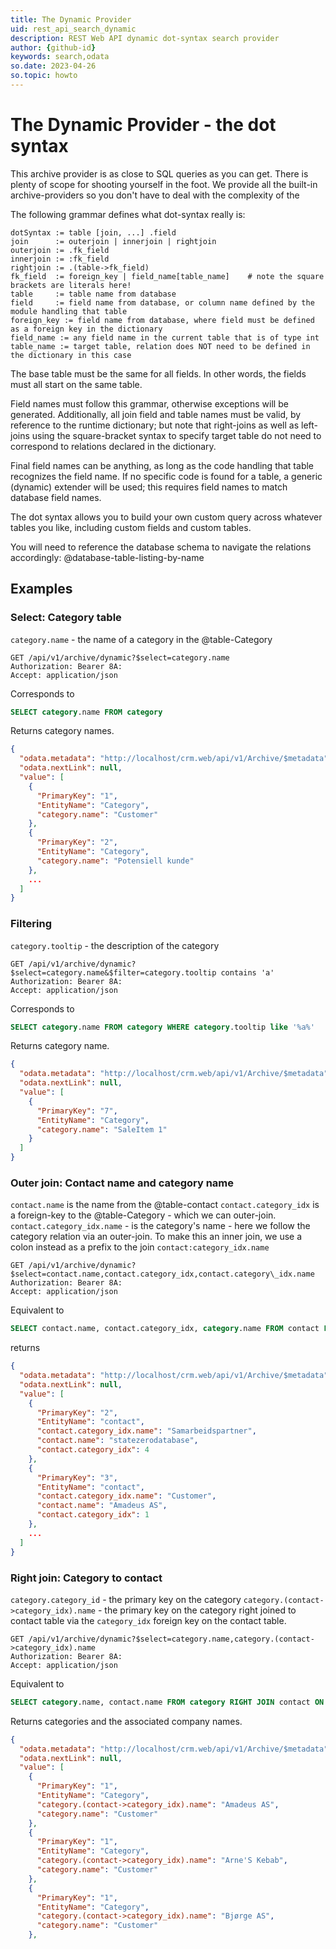 ```yaml
---
title: The Dynamic Provider
uid: rest_api_search_dynamic
description: REST Web API dynamic dot-syntax search provider
author: {github-id}
keywords: search,odata
so.date: 2023-04-26
so.topic: howto
---
```


# The Dynamic Provider - the dot syntax

This archive provider is as close to SQL queries as you can get. There is plenty of scope for shooting yourself in the foot. We provide all the built-in archive-providers so you don't have to deal with the
complexity of the 

The following grammar defines what dot-syntax really is:

```text
dotSyntax := table [join, ...] .field
join      := outerjoin | innerjoin | rightjoin
outerjoin := .fk_field
innerjoin := :fk_field
rightjoin := .(table->fk_field)
fk_field  := foreign_key | field_name[table_name]    # note the square brackets are literals here!
table     := table name from database
field     := field name from database, or column name defined by the module handling that table
foreign_key := field name from database, where field must be defined as a foreign key in the dictionary
field_name := any field name in the current table that is of type int
table_name := target table, relation does NOT need to be defined in the dictionary in this case
```

The base table must be the same for all fields. In other words, the fields must all start on the same table.

Field names must follow this grammar, otherwise exceptions will be generated. Additionally, all
join field and table names must be valid, by reference to the runtime dictionary; but note that right-joins as well as left-joins
using the square-bracket syntax to specify target table do not need to correspond to relations declared in the dictionary.

Final field names can be anything, as long as the code handling that table recognizes the field name. If no specific
code is found for a table, a generic (dynamic) extender will be used; this requires field names to match database field names.

The dot syntax allows you to build your own custom query across whatever tables you like, including custom fields and custom tables.

You will need to reference the database schema to navigate the relations accordingly: @database-table-listing-by-name


## Examples

### Select: Category table

`category.name` - the name of a category in the @table-Category


```http
GET /api/v1/archive/dynamic?$select=category.name
Authorization: Bearer 8A:
Accept: application/json
```

Corresponds to

```sql
SELECT category.name FROM category
```

Returns category names.

```json
{
  "odata.metadata": "http://localhost/crm.web/api/v1/Archive/$metadata",
  "odata.nextLink": null,
  "value": [
    {
      "PrimaryKey": "1",
      "EntityName": "Category",
      "category.name": "Customer"
    },
    {
      "PrimaryKey": "2",
      "EntityName": "Category",
      "category.name": "Potensiell kunde"
    },
    ...
  ]
}
```

### Filtering

`category.tooltip` - the description of the category


```http
GET /api/v1/archive/dynamic?$select=category.name&$filter=category.tooltip contains 'a'
Authorization: Bearer 8A:
Accept: application/json
```

Corresponds to

```sql
SELECT category.name FROM category WHERE category.tooltip like '%a%'
```

Returns category name.

```json
{
  "odata.metadata": "http://localhost/crm.web/api/v1/Archive/$metadata",
  "odata.nextLink": null,
  "value": [
    {
      "PrimaryKey": "7",
      "EntityName": "Category",
      "category.name": "SaleItem 1"
    }
  ]
}
```

### Outer join: Contact name and category name

`contact.name` is the name from the @table-contact
`contact.category_idx` is a foreign-key to the @table-Category - which we can outer-join.
`contact.category_idx.name` - is the category's name - here we follow the category relation via an outer-join.
To make this an inner join, we use a colon instead as a prefix to the join `contact:category_idx.name`

```http
GET /api/v1/archive/dynamic?$select=contact.name,contact.category_idx,contact.category\_idx.name
Authorization: Bearer 8A:
Accept: application/json
```

Equivalent to

```sql
SELECT contact.name, contact.category_idx, category.name FROM contact LEFT JOIN category ON category_idx = category_id
```

returns

```json
{
  "odata.metadata": "http://localhost/crm.web/api/v1/Archive/$metadata",
  "odata.nextLink": null,
  "value": [
    {
      "PrimaryKey": "2",
      "EntityName": "contact",
      "contact.category_idx.name": "Samarbeidspartner",
      "contact.name": "statezerodatabase",
      "contact.category_idx": 4
    },
    {
      "PrimaryKey": "3",
      "EntityName": "contact",
      "contact.category_idx.name": "Customer",
      "contact.name": "Amadeus AS",
      "contact.category_idx": 1
    },
    ...
  ]
}
```

### Right join: Category to contact

`category.category_id` - the primary key on the category
`category.(contact->category_idx).name` - the primary key on the category right joined to contact table via the `category_idx` foreign key on the contact table.


```http
GET /api/v1/archive/dynamic?$select=category.name,category.(contact->category_idx).name
Authorization: Bearer 8A:
Accept: application/json
```

Equivalent to

```sql
SELECT category.name, contact.name FROM category RIGHT JOIN contact ON category_id = category_idx
```

Returns categories and the associated company names.

```json
{
  "odata.metadata": "http://localhost/crm.web/api/v1/Archive/$metadata",
  "odata.nextLink": null,
  "value": [
    {
      "PrimaryKey": "1",
      "EntityName": "Category",
      "category.(contact->category_idx).name": "Amadeus AS",
      "category.name": "Customer"
    },
    {
      "PrimaryKey": "1",
      "EntityName": "Category",
      "category.(contact->category_idx).name": "Arne'S Kebab",
      "category.name": "Customer"
    },
    {
      "PrimaryKey": "1",
      "EntityName": "Category",
      "category.(contact->category_idx).name": "Bjørge AS",
      "category.name": "Customer"
    },
```